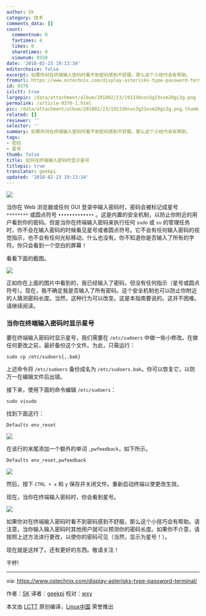 ```yaml
---
author: Sk
category: 技术
comments_data: []
count:
  commentnum: 0
  favtimes: 4
  likes: 0
  sharetimes: 0
  viewnum: 8558
date: '2018-02-23 19:13:34'
editorchoice: false
excerpt: 如果你对在终端输入密码时看不到密码感到不舒服，那么这个小技巧会有帮助。
fromurl: https://www.ostechnix.com/display-asterisks-type-password-terminal/
id: 9376
islctt: true
largepic: /data/attachment/album/201802/23/191336nsn3g23xsm20gi3g.png
permalink: /article-9376-1.html
pic: /data/attachment/album/201802/23/191336nsn3g23xsm20gi3g.png.thumb.jpg
related: []
reviewer: ''
selector: ''
summary: 如果你对在终端输入密码时看不到密码感到不舒服，那么这个小技巧会有帮助。
tags:
- 密码
- 星号
thumb: false
title: 如何在终端输入密码时显示星号
titlepic: true
translator: geekpi
updated: '2018-02-23 19:13:34'
---
```


![](/data/attachment/album/201802/23/191336nsn3g23xsm20gi3g.png)


当你在 Web 浏览器或任何 GUI 登录中输入密码时，密码会被标记成星号 `********` 或圆点符号 `•••••••••••••` 。这是内置的安全机制，以防止你附近的用户看到你的密码。但是当你在终端输入密码来执行任何 `sudo` 或 `su` 的管理任务时，你不会在输入密码的时候看见星号或者圆点符号。它不会有任何输入密码的视觉指示，也不会有任何光标移动，什么也没有。你不知道你是否输入了所有的字符。你只会看到一个空白的屏幕！


看看下面的截图。


![](/data/attachment/album/201802/23/191339wwqfqdrgryzwwesw.png)


正如你在上面的图片中看到的，我已经输入了密码，但没有任何指示（星号或圆点符号）。现在，我不确定我是否输入了所有密码。这个安全机制也可以防止你附近的人猜测密码长度。当然，这种行为可以改变。这是本指南要说的。这并不困难。请继续阅读。


### 当你在终端输入密码时显示星号


要在终端输入密码时显示星号，我们需要在 `/etc/sudoers` 中做一些小修改。在做任何更改之前，最好备份这个文件。为此，只需运行：



```
sudo cp /etc/sudoers{,.bak}

```

上述命令将 `/etc/sudoers` 备份成名为 `/etc/sudoers.bak`。你可以恢复它，以防万一在编辑文件后出错。


接下来，使用下面的命令编辑 `/etc/sudoers`：



```
sudo visudo

```

找到下面这行：



```
Defaults env_reset

```

![](/data/attachment/album/201802/23/191341ye0nt9f0ovitb5nc.png)


在该行的末尾添加一个额外的单词 `,pwfeedback`，如下所示。



```
Defaults env_reset,pwfeedback

```

![](/data/attachment/album/201802/23/191344hx02kemz5ztkdxvb.png)


然后，按下 `CTRL + x` 和 `y` 保存并关闭文件。重新启动终端以使更改生效。


现在，当你在终端输入密码时，你会看到星号。


![](/data/attachment/album/201802/23/191346z2xjshjkwxx5bobb.png)


如果你对在终端输入密码时看不到密码感到不舒服，那么这个小技巧会有帮助。请注意，当你输入输入密码时其他用户就可以预测你的密码长度。如果你不介意，请按照上述方法进行更改，以使你的密码可见（当然，显示为星号！）。


现在就是这样了。还有更好的东西。敬请关注！


干杯!




---


via: <https://www.ostechnix.com/display-asterisks-type-password-terminal/>


作者：[SK](https://www.ostechnix.com/author/sk/) 译者：[geekpi](https://github.com/geekpi) 校对：[wxy](https://github.com/wxy)


本文由 [LCTT](https://github.com/LCTT/TranslateProject) 原创编译，[Linux中国](https://linux.cn/) 荣誉推出